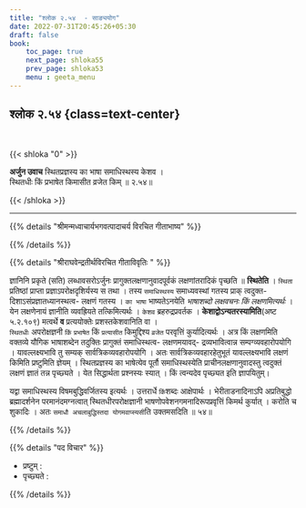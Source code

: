 ```yaml
---
title: "श्लोक २.५४  - साङ्ययोग"
date: 2022-07-31T20:45:26+05:30
draft: false
book:
    toc_page: true
    next_page: shloka55
    prev_page: shloka53
    menu : geeta_menu
---
```



## श्लोक २.५४ {class=text-center}

<br/>

{{< shloka  "0"  >}}

**अर्जुन उवाच** 
स्थितप्रज्ञस्य का भाषा समाधिस्थस्य केशव ।  
स्थितधीः किं प्रभाषेत किमासीत व्रजेत किम् ॥ २.५४॥

{{< /shloka >}}

---


{{% details "श्रीमन्मध्वाचार्यभगवत्पादाचर्य विरचित  गीताभाष्य" %}}



{{% /details %}}



{{% details "श्रीराघवेन्द्रतीर्थविरचित गीताविवृतिः " %}}

ज्ञानिनि प्रकृते (सति) लब्धावसरोऽर्जुनः प्रागुक्तलक्षणानुवादपूर्वकं
लक्षणांतरादिकं पृच्छति ॥ **स्थितेति** । `स्थिता` प्रतिष्ठां प्राप्ता
प्रज्ञाऽपरोक्षदृशिर्यस्य स तथा । तस्य `समाधिस्थस्य` समाध्यवस्थां गतस्य 
प्राक् ‌त्वदुक्त- दिशाऽसंप्रज्ञातध्यानस्थत्व- लक्षणं गतस्य । `का भाषा` भाष्यतेऽनयेति
*भाषाशब्दो लक्षवचनः किं लक्षणमित्यर्थः* । येन लक्षणेनायं ज्ञानीति व्यवह्रियते
तत्किमित्यर्थः । `केशव` ब्रहरुद्रप्रवर्तक । **केशाद्वोऽन्यतरस्यामिति**(अष्ट ५.२.१०९) मत्वर्थे **व** प्रत्ययोक्तेः प्रशस्तकेशवानिति वा ।  
`स्थितधीः` अपरोक्षज्ञनी `किं`  `प्रभाषेत` 
किं `प्रत्यासीत` किमुद्दिश्य `व्रजेत` परवृत्तिं कुर्यादित्यर्थः । अत्र किं 
लक्षणमिति वक्तव्ये  यौगिक भाषाशब्देन तदुक्तिः  प्रागुक्तं
समाधिस्थत्व- लक्षणमयावद्- द्रव्यभावित्वान्न सम्पग्व्यवहारोपयोगि ।
यावल्लक्ष्यभावि तु सम्यक् सार्वत्रिकव्यवहारोपयोगि । अतः
सार्वत्रिकव्यवहारहेतुभूतं यावल्लक्ष्यभावि लक्षणं किमिति प्रष्टुमिति ज्ञेयम्‌ । 
स्थितप्रज्ञस्य का भाषेत्येव पूर्तौ समाधिस्थस्येति प्राचीनलक्षणानुवादस्तु त्वदुक्तं
लक्षणं ज्ञातं तन्न पृच्छ्यते । येत सिद्धार्थता प्रश्नस्यः स्यात्‌ । किं त्वन्यदेव
पृच्छ्यत इति ज्ञापयितुम्‌।   

यद्वा समाधिस्थस्य विषमबुद्धिवर्जितस्य इत्यर्थः ।
उत्तरार्धे `किं`शब्दः आक्षेपार्थः । भेरीताडनादिनाऽपि अप्रतिबुद्धो 
ब्रह्मादर्शनेन  परमानंदमग्नत्वात्‌ स्थितधीरपरोक्षज्ञानी भाषणोपवेशनगमनादिरूपप्रवृत्तिं
किमर्थ कुर्यात्‌ ।  करोति च शुकादिः ।  अतः 
`समाधौ अचलाबुद्धिस्तदा योगमवाप्स्यसी`ति उक्तमसदिति ॥ ५४॥

{{% /details %}}



{{% details "पद विचार" %}}

- प्रष्टुम् :
- पृच्छ्यते :

{{% /details %}}

